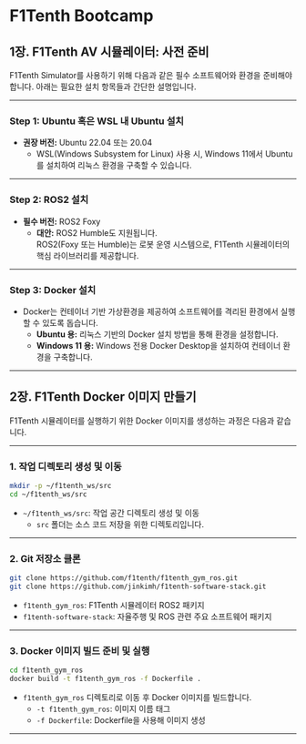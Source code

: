 # F1Tenth Bootcamp  

## 1장. F1Tenth AV 시뮬레이터: 사전 준비

F1Tenth Simulator를 사용하기 위해 다음과 같은 필수 소프트웨어와 환경을 준비해야 합니다. 아래는 필요한 설치 항목들과 간단한 설명입니다.

---

### **Step 1: Ubuntu 혹은 WSL 내 Ubuntu 설치**  
- **권장 버전:** Ubuntu 22.04 또는 20.04  
  - WSL(Windows Subsystem for Linux) 사용 시, Windows 11에서 Ubuntu를 설치하여 리눅스 환경을 구축할 수 있습니다.

---

### **Step 2: ROS2 설치**  
- **필수 버전:** ROS2 Foxy  
  - **대안:** ROS2 Humble도 지원됩니다.  
  ROS2(Foxy 또는 Humble)는 로봇 운영 시스템으로, F1Tenth 시뮬레이터의 핵심 라이브러리를 제공합니다.  

---

### **Step 3: Docker 설치**  
- Docker는 컨테이너 기반 가상환경을 제공하여 소프트웨어를 격리된 환경에서 실행할 수 있도록 돕습니다.  
  - **Ubuntu 용:** 리눅스 기반의 Docker 설치 방법을 통해 환경을 설정합니다.  
  - **Windows 11 용:** Windows 전용 Docker Desktop을 설치하여 컨테이너 환경을 구축합니다.

---
## **2장. F1Tenth Docker 이미지 만들기**

F1Tenth 시뮬레이터를 실행하기 위한 Docker 이미지를 생성하는 과정은 다음과 같습니다.

---

### **1. 작업 디렉토리 생성 및 이동**  
```bash
mkdir -p ~/f1tenth_ws/src  
cd ~/f1tenth_ws/src  
```
- `~/f1tenth_ws/src`: 작업 공간 디렉토리 생성 및 이동  
  - `src` 폴더는 소스 코드 저장을 위한 디렉토리입니다.

---

### **2. Git 저장소 클론**  
```bash
git clone https://github.com/f1tenth/f1tenth_gym_ros.git  
git clone https://github.com/jinkimh/f1tenth-software-stack.git  
```
- `f1tenth_gym_ros`: F1Tenth 시뮬레이터 ROS2 패키지  
- `f1tenth-software-stack`: 자율주행 및 ROS 관련 주요 소프트웨어 패키지

---

### **3. Docker 이미지 빌드 준비 및 실행**  
```bash
cd f1tenth_gym_ros  
docker build -t f1tenth_gym_ros -f Dockerfile .  
```
- `f1tenth_gym_ros` 디렉토리로 이동 후 Docker 이미지를 빌드합니다.  
  - `-t f1tenth_gym_ros`: 이미지 이름 태그  
  - `-f Dockerfile`: Dockerfile을 사용해 이미지 생성

---
